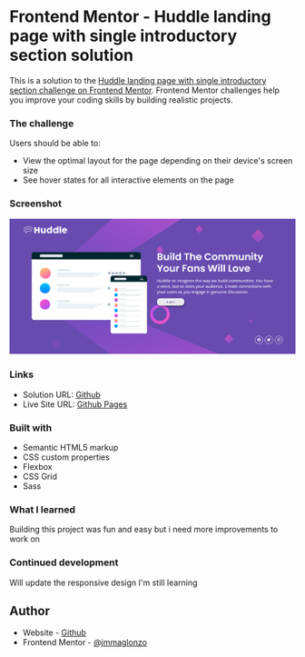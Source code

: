 # Frontend Mentor - Huddle landing page with single introductory section solution

This is a solution to the [Huddle landing page with single introductory section challenge on Frontend Mentor](https://www.frontendmentor.io/challenges/huddle-landing-page-with-a-single-introductory-section-B_2Wvxgi0). Frontend Mentor challenges help you improve your coding skills by building realistic projects.

### The challenge

Users should be able to:

- View the optimal layout for the page depending on their device's screen size
- See hover states for all interactive elements on the page

### Screenshot

![](./images/Screenshot%202023-08-29%20223217.png)

### Links

- Solution URL: [Github](https://github.com/jmmaglonzo/Huddle-Landing-Page)
- Live Site URL: [Github Pages](https://jmmaglonzo.github.io/Huddle-Landing-Page/)

### Built with

- Semantic HTML5 markup
- CSS custom properties
- Flexbox
- CSS Grid
- Sass

### What I learned

Building this project was fun and easy but i need more improvements to work on

### Continued development

Will update the responsive design I'm still learning

## Author

- Website - [Github](https://github.com/jmmaglonzo)
- Frontend Mentor - [@jmmaglonzo](https://www.frontendmentor.io/profile/jmmaglonzo)
